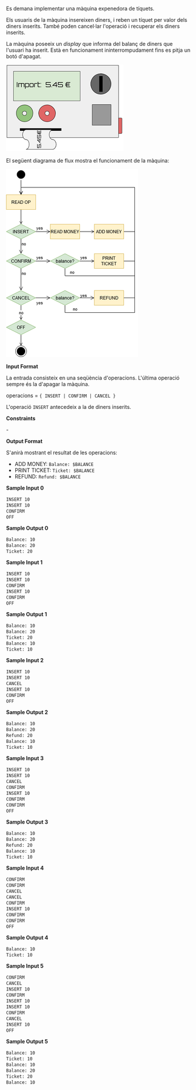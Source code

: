 Es demana implementar una màquina expenedora de tíquets.

Els usuaris de la màquina insereixen diners, i reben un tíquet per valor
dels diners inserits. També poden cancel·lar l'operació i recuperar els
diners inserits.

La màquina poseeix un *display* que informa del balanç de diners que
l'usuari ha inserit. Està en funcionament ininterrompudament fins es
pitja un botó d'apagat.

![image](1557315488-76a32e149f-ticketmachine.png)

El següent diagrama de flux mostra el funcionament de la màquina:

![image](1607958233-fcab528edf-ticketmachine.png)

**Input Format**

La entrada consisteix en una seqüència d'operacions. L'última operació
sempre és la d'apagar la màquina.

operacions = `{ INSERT | CONFIRM | CANCEL }`

L'operació `INSERT` antecedeix a la  de diners inserits.

**Constraints**

\-

**Output Format**

S'anirà mostrant el resultat de les operacions:

  - ADD MONEY: `Balance: $BALANCE`
  - PRINT TICKET: `Ticket: $BALANCE`
  - REFUND: `Refund: $BALANCE`

**Sample Input 0**

    INSERT 10
    INSERT 10
    CONFIRM
    OFF

**Sample Output 0**

    Balance: 10
    Balance: 20
    Ticket: 20

**Sample Input 1**

    INSERT 10
    INSERT 10
    CONFIRM
    INSERT 10
    CONFIRM
    OFF

**Sample Output 1**

    Balance: 10
    Balance: 20
    Ticket: 20
    Balance: 10
    Ticket: 10

**Sample Input 2**

    INSERT 10
    INSERT 10
    CANCEL
    INSERT 10
    CONFIRM
    OFF

**Sample Output 2**

    Balance: 10
    Balance: 20
    Refund: 20
    Balance: 10
    Ticket: 10

**Sample Input 3**

    INSERT 10
    INSERT 10
    CANCEL
    CONFIRM
    INSERT 10
    CONFIRM
    CONFIRM
    OFF

**Sample Output 3**

    Balance: 10
    Balance: 20
    Refund: 20
    Balance: 10
    Ticket: 10

**Sample Input 4**

    CONFIRM
    CONFIRM
    CANCEL
    CANCEL
    CONFIRM
    INSERT 10
    CONFIRM
    CONFIRM
    OFF

**Sample Output 4**

    Balance: 10
    Ticket: 10

**Sample Input 5**

    CONFIRM
    CANCEL
    INSERT 10
    CONFIRM
    INSERT 10
    INSERT 10
    CONFIRM
    CANCEL
    INSERT 10
    OFF

**Sample Output 5**

    Balance: 10
    Ticket: 10
    Balance: 10
    Balance: 20
    Ticket: 20
    Balance: 10

